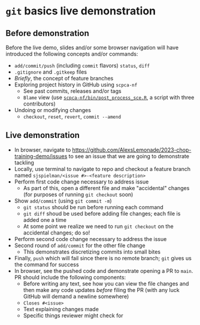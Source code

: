 # `git` basics live demonstration


## Before demonstration

Before the live demo, slides and/or some browser navigation will have introduced the following concepts and/or commands:

- `add/commit/push` (including `commit` flavors) `status`, `diff`
- `.gitignore` and `.gitkeep` files
- _Briefly_, the concept of feature branches
- Exploring project history in GitHub using `scpca-nf`
  - See past commits, releases and/or tags
  - `Blame` view (use [`scpca-nf/bin/post_process_sce.R`](https://github.com/AlexsLemonade/scpca-nf/blob/main/bin/post_process_sce.R), a script with three contributors)
- Undoing or modifying changes
  - `checkout`, `reset`, `revert`, `commit --amend`

## Live demonstration

- In browser, navigate to https://github.com/AlexsLemonade/2023-chop-training-demo/issues to see an issue that we are going to demonstrate tackling
- Locally, use terminal to navigate to repo and checkout a feature branch named `sjspielman/<issue #>-<feature description>`
- Perform first code change necessary to address issue
  - As part of this, open a different file and make "accidental" changes (for purposes of running `git checkout` soon)
- Show `add/commit` (using `git commit -m`)
  - `git status` should be run before running each command
  - `git diff` shoud be used before adding file changes; each file is added one a time
  - At some point we realize we need to run `git checkout` on the accidental changes; do so!
- Perform second code change necessary to address the issue
- Second round of `add/commit` for the other file change
  - This demonstrates discretizing commits into small bites
- Finally, `push` which will fail since there is no remote branch; `git` gives us the command for success
- In browser, see the pushed code and demonstrate opening a PR to `main`. PR should include the following components:
  - Before writing any text, see how you can view the file changes and then make any code updates _before_ filing the PR (with any luck GitHub will demand a newline somewhere)
  - `Closes #<issue>`
  - Text explaining changes made
  - Specific things reviewer might check for
